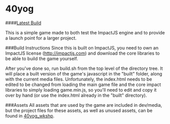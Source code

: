 40yog
=====

####[Latest Build](http://40yog.manic0892.com)

This is a simple game made to both test the ImpactJS engine and to provide a launch point for a larger project.

###Build Instructions
Since this is built on ImpactJS, you need to own an ImpactJS license (http://impactjs.com) and download the core libraries to be able to build the game yourself.

After you've done so, run build.sh from the top level of the directory tree.  It will place a built version of the game's javascript in the "built" folder, along with the current media files.  Unfortunately, the index.html needs to be edited to be changed from loading the main game file and the core impact libraries to simply loading game.min.js, so you'll need to edit and copy it over by hand (or use the index.html already in the "built" directory).

###Assets
All assets that are used by the game are included in dev/media, but the project files for these assets, as well as unused assets, can be found in [40yog_wkshp](https://github.com/Manic0892/40yog_wkshp).
